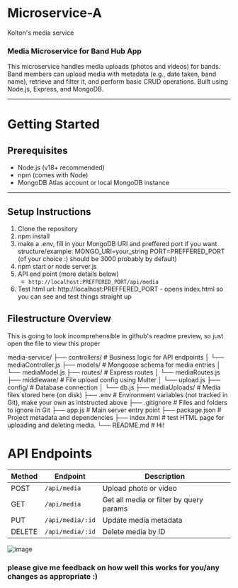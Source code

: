 ﻿# Microservice-A
Kolton's media service


### Media Microservice for Band Hub App 

This microservice handles media uploads (photos and videos) for bands. Band members can upload media with metadata (e.g., date taken, band name), retrieve and filter it, and perform basic CRUD operations. Built using Node.js, Express, and MongoDB.

---

# Getting Started

## Prerequisites

- Node.js (v18+ recommended)
- npm (comes with Node)
- MongoDB Atlas account or local MongoDB instance

---

## Setup Instructions

1. Clone the repository
2. npm install
3. make a .env, fill in your MongoDB URI and preffered port if you want
   structure/example:
   MONGO_URI=your_string
   PORT=PREFFERED_PORT (of your choice :) should be 3000 probably by default)
4. npm start or node server.js
5. API end point (more details below) 
   - `http://localhost:PREFFERED_PORT/api/media`
6. Test html url: http://localhost:PREFFERED_PORT - opens index.html so you can see and test things straight up

## Filestructure Overview

This is going to look incomprehensible in github's readme preview, so just open the file to view this proper


media-service/
├── controllers/            # Business logic for API endpoints
│   └── mediaController.js
├── models/                 # Mongoose schema for media entries
│   └── mediaModel.js
├── routes/                 # Express routes
│   └── mediaRoutes.js
├── middleware/             # File upload config using Multer
│   └── upload.js
├── config/                 # Database connection
│   └── db.js
├── mediaUploads/           # Media files stored here (on disk)
├── .env                    # Environment variables (not tracked in Git), make your own as intstructed above
├── .gitignore              # Files and folders to ignore in Git
├── app.js                  # Main server entry point
├── package.json            # Project metadata and dependencies
├── index.html              # test HTML page for uploading and deleting media. 
└── README.md               # Hi!

# API Endpoints

| Method | Endpoint         | Description                             |
| ------ | ---------------- | --------------------------------------- |
| POST   | `/api/media`     | Upload photo or video                   |
| GET    | `/api/media`     | Get all media or filter by query params |
| PUT    | `/api/media/:id` | Update media metadata                   |
| DELETE | `/api/media/:id` | Delete media by ID                      |

![image](https://github.com/user-attachments/assets/87c83e9d-3183-4af5-b9bb-bdf4e0006740)


### please give me feedback on how well this works for you/any changes as appropriate :)
